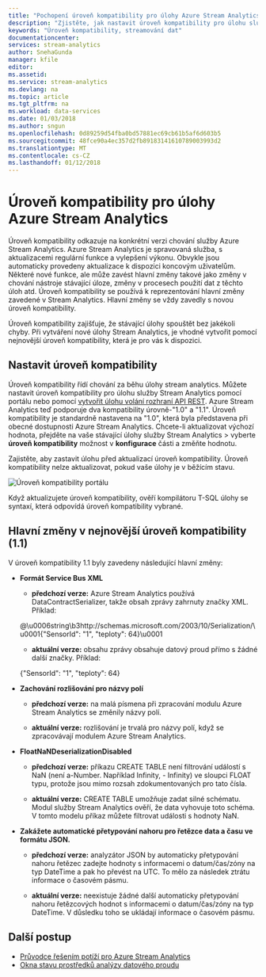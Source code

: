 ```yaml
---
title: "Pochopení úroveň kompatibility pro úlohy Azure Stream Analytics. | Dokumenty Microsoft"
description: "Zjistěte, jak nastavit úroveň kompatibility pro úlohu služby Azure Stream Analytics a hlavní změny v nejnovější úroveň kompatibility"
keywords: "Úroveň kompatibility, streamování dat"
documentationcenter: 
services: stream-analytics
author: SnehaGunda
manager: kfile
editor: 
ms.assetid: 
ms.service: stream-analytics
ms.devlang: na
ms.topic: article
ms.tgt_pltfrm: na
ms.workload: data-services
ms.date: 01/03/2018
ms.author: sngun
ms.openlocfilehash: 0d89259d54fba0bd57881ec69cb61b5af6d603b5
ms.sourcegitcommit: 48fce90a4ec357d2fb89183141610789003993d2
ms.translationtype: MT
ms.contentlocale: cs-CZ
ms.lasthandoff: 01/12/2018
---
```

# <a name="compatibility-level-for-azure-stream-analytics-jobs"></a>Úroveň kompatibility pro úlohy Azure Stream Analytics
 
Úroveň kompatibility odkazuje na konkrétní verzi chování služby Azure Stream Analytics. Azure Stream Analytics je spravovaná služba, s aktualizacemi regulární funkce a vylepšení výkonu. Obvykle jsou automaticky provedeny aktualizace k dispozici koncovým uživatelům. Některé nové funkce, ale může zavést hlavní změny takové jako změny v chování nástroje stávající úloze, změny v procesech použití dat z těchto úloh atd. Úroveň kompatibility se používá k reprezentování hlavní změny zavedené v Stream Analytics. Hlavní změny se vždy zavedly s novou úroveň kompatibility. 

Úroveň kompatibility zajišťuje, že stávající úlohy spouštět bez jakékoli chyby. Při vytváření nové úlohy Stream Analytics, je vhodné vytvořit pomocí nejnovější úroveň kompatibility, která je pro vás k dispozici. 
 
## <a name="set-a-compatibility-level"></a>Nastavit úroveň kompatibility 

Úroveň kompatibility řídí chování za běhu úlohy stream analytics. Můžete nastavit úroveň kompatibility pro úlohu služby Stream Analytics pomocí portálu nebo pomocí [vytvořit úlohu volání rozhraní API REST](https://docs.microsoft.com/rest/api/streamanalytics/stream-analytics-job). Azure Stream Analytics teď podporuje dva kompatibility úrovně-"1.0" a "1.1". Úroveň kompatibility je standardně nastavena na "1.0", která byla představena při obecné dostupnosti Azure Stream Analytics. Chcete-li aktualizovat výchozí hodnota, přejděte na vaše stávající úlohy služby Stream Analytics > vyberte **úroveň kompatibility** možnost v **konfigurace** části a změňte hodnotu. 

Zajistěte, aby zastavit úlohu před aktualizací úroveň kompatibility. Úroveň kompatibility nelze aktualizovat, pokud vaše úlohy je v běžícím stavu. 

![Úroveň kompatibility portálu](media\stream-analytics-compatibility-level/image1.png)

 
Když aktualizujete úroveň kompatibility, ověří kompilátoru T-SQL úlohy se syntaxí, která odpovídá úroveň kompatibility vybrané. 

## <a name="major-changes-in-the-latest-compatibility-level-11"></a>Hlavní změny v nejnovější úroveň kompatibility (1.1)

V úroveň kompatibility 1.1 byly zavedeny následující hlavní změny:

* **Formát Service Bus XML**  

  * **předchozí verze:** Azure Stream Analytics používá DataContractSerializer, takže obsah zprávy zahrnuty značky XML. Příklad:
    
   @\u0006string\b3http://schemas.microsoft.com/2003/10/Serialization/\u0001{"SensorId": "1", "teploty": 64\}\u0001 

  * **aktuální verze:** obsahu zprávy obsahuje datový proud přímo s žádné další značky. Příklad:
  
   {"SensorId": "1", "teploty": 64} 
 
* **Zachování rozlišování pro názvy polí**  

  * **předchozí verze:** na malá písmena při zpracování modulu Azure Stream Analytics se změnily názvy polí. 

  * **aktuální verze:** rozlišování je trvalá pro názvy polí, když se zpracovávají modulem Azure Stream Analytics. 
 
* **FloatNaNDeserializationDisabled**  

  * **předchozí verze:** příkazu CREATE TABLE není filtrování událostí s NaN (není a-Number. Například Infinity, - Infinity) ve sloupci FLOAT typu, protože jsou mimo rozsah zdokumentovaných pro tato čísla.

  * **aktuální verze:** CREATE TABLE umožňuje zadat silné schématu. Modul služby Stream Analytics ověří, že data vyhovuje toto schéma. V tomto modelu příkaz můžete filtrovat události s hodnoty NaN. 

* **Zakážete automatické přetypování nahoru pro řetězce data a času ve formátu JSON.**  

  * **předchozí verze:** analyzátor JSON by automaticky přetypování nahoru řetězec zadejte hodnoty s informacemi o datum/čas/zóny na typ DateTime a pak ho převést na UTC. To mělo za následek ztrátu informace o časovém pásmu.

  * **aktuální verze:** neexistuje žádné další automaticky přetypování nahoru řetězcových hodnot s informacemi o datum/čas/zóny na typ DateTime. V důsledku toho se ukládají informace o časovém pásmu. 

## <a name="next-steps"></a>Další postup
* [Průvodce řešením potíží pro Azure Stream Analytics](stream-analytics-troubleshooting-guide.md)
* [Okna stavu prostředků analýzy datového proudu](stream-analytics-resource-health.md)